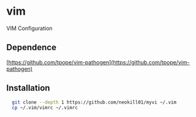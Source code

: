# vim
VIM Configuration

## Dependence
[https://github.com/tpope/vim-pathogen](https://github.com/tpope/vim-pathogen)

## Installation
```sh
  git clone --depth 1 https://github.com/neokill01/myvi ~/.vim
  cp ~/.vim/vimrc ~/.vimrc
```
